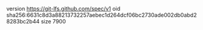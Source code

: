 version https://git-lfs.github.com/spec/v1
oid sha256:6631c8d3a88213732257aebec1d264dcf06bc2730ade002db0abd28283bc2b44
size 7900
